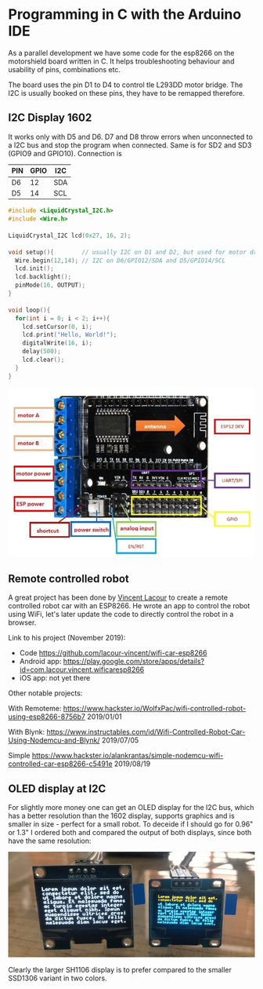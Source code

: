 # Programming in C with the Arduino IDE

As a parallel development we have some code for the esp8266 on the motorshield board written in C. It helps troubleshooting behaviour and usability of pins, combinations etc.

The board uses the pin D1 to D4 to control tle L293DD motor bridge. The I2C is usually booked on these pins, they have to be remapped therefore.

## I2C Display 1602

It works only with D5 and D6. D7 and D8 throw errors when unconnected to a I2C bus and stop the program when connected. Same is for SD2 and SD3 (GPIO9 and GPIO10). Connection is

| PIN | GPIO | I2C |
|-----|------|-----|
| D6  | 12   | SDA |
| D5  | 14   | SCL |

``` c
#include <LiquidCrystal_I2C.h>
#include <Wire.h>

LiquidCrystal_I2C lcd(0x27, 16, 2);

void setup(){        // usually I2C on D1 and D2, but used for motor driver
  Wire.begin(12,14); // I2C on D6/GPIO12/SDA and D5/GPIO14/SCL
  lcd.init();
  lcd.backlight();
  pinMode(16, OUTPUT);
}

void loop(){
  for(int i = 0; i < 2; i++){
    lcd.setCursor(0, i);
    lcd.print("Hello, World!");
    digitalWrite(16, i);
    delay(500);
    lcd.clear();
  }
}
```
![motorshield](../docs/motorshield.jpg)

## Remote controlled robot

A great project has been done by [Vincent Lacour](https://github.com/lacour-vincent) to create a remote controlled robot car with an ESP8266. He wrote an app to control the robot using WiFi, let's later update the code to directly control the robot in a browser.

Link to his project (November 2019):

- Code https://github.com/lacour-vincent/wifi-car-esp8266
- Android app: https://play.google.com/store/apps/details?id=com.lacour.vincent.wificaresp8266
- iOS app: not yet there


Other notable projects:

With Remoteme: https://www.hackster.io/WolfxPac/wifi-controlled-robot-using-esp8266-8756b7 2019/01/01

With Blynk: https://www.instructables.com/id/Wifi-Controlled-Robot-Car-Using-Nodemcu-and-Blynk/ 2019/07/05

Simple https://www.hackster.io/alankrantas/simple-nodemcu-wifi-controlled-car-esp8266-c5491e 2019/08/19

## OLED display at I2C

For slightly more money one can get an OLED display for the I2C bus, which has a better resolution than the 1602 display, supports graphics and is smaller in size - perfect for a small robot. To deceide if I should go for 0.96" or 1.3" I ordered both and compared the output of both displays, since both have the same resolution:

![SH1106 and SSD1306](../docs/lorem_oled.jpg)

Clearly the larger SH1106 display is to prefer compared to the smaller SSD1306 variant in two colors.
